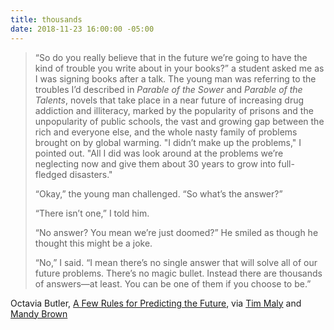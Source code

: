 ```yaml
---
title: thousands
date: 2018-11-23 16:00:00 -05:00
---
```


>“So do you really believe that in the future we’re going to have the kind of trouble you write about in your books?” a student asked me as I was signing books after a talk. The young man was referring to the troubles I’d described in *Parable of the Sower* and *Parable of the Talents*, novels that take place in a near future of increasing drug addiction and illiteracy, marked by the popularity of prisons and the unpopularity of public schools, the vast and growing gap between the rich and everyone else, and the whole nasty family of problems brought on by global warming. "I didn’t make up the problems," I pointed out. "All I did was look around at the problems we’re neglecting now and give them about 30 years to grow into full-fledged disasters."
>
>“Okay,” the young man challenged. “So what’s the answer?”
>
>“There isn’t one,” I told him.
>
>“No answer? You mean we’re just doomed?” He smiled as though he thought this might be a joke.
>
>“No,” I said. “I mean there’s no single answer that will solve all of our future problems. There’s no magic bullet. Instead there are thousands of answers—at least. You can be one of them if you choose to be.”

Octavia Butler, [A Few Rules for Predicting the Future](http://kalamu.com/neogriot/2013/07/09/history-octavia-butler-gave-us-a-few-rules-for-predicting-the-future/), via [Tim Maly](http://quietbabylon.com/) and [Mandy Brown](http://aworkinglibrary.com/)